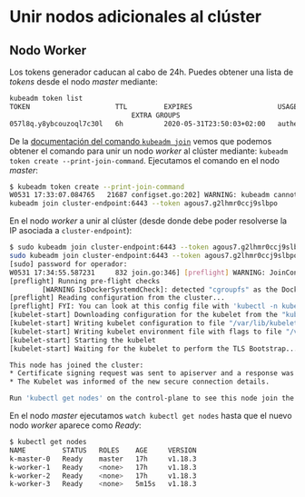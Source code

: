 # Unir nodos adicionales al clúster

## Nodo Worker

Los tokens generador caducan al cabo de 24h. Puedes obtener una lista de *tokens* desde el nodo *master* mediante:

```bash
kubeadm token list
TOKEN                     TTL         EXPIRES                     USAGES                   DESCRIPTION
                              EXTRA GROUPS
057l8q.y8ybcouzoql7c30l   6h          2020-05-31T23:50:03+02:00   authentication,signing   The default bootstrap token generated by 'kubeadm init'.   system:bootstrappers:kubeadm:default-node-token
```

De la [documentación del comando `kubeadm join`](https://kubernetes.io/docs/reference/setup-tools/kubeadm/kubeadm-join/) vemos que podemos obtener el comando para unir un nodo *worker* al clúster mediante: `kubeadm token create --print-join-command`. Ejecutamos el comando en el nodo *master*:

```bash
$ kubeadm token create --print-join-command
W0531 17:33:07.084765   21687 configset.go:202] WARNING: kubeadm cannot validate component configs for API groups [kubelet.config.k8s.io kubeproxy.config.k8s.io]
kubeadm join cluster-endpoint:6443 --token agous7.g2lhmr0ccj9slbpo     --discovery-token-ca-cert-hash sha256:540a59b4a70db7478d0019822168551df660ec7f0da2fd8f424bba64816bf92e
```

En el nodo *worker* a unir al clúster (desde donde debe poder resolverse la IP asociada a `cluster-endpoint`):

```bash
$ sudo kubeadm join cluster-endpoint:6443 --token agous7.g2lhmr0ccj9slbpo     --discovery-token-ca-cert-hash sha256:540a59b4a70db7478d0019822168551df660ec7f0da2fd8f424bba64816bf92e
sudo kubeadm join cluster-endpoint:6443 --token agous7.g2lhmr0ccj9slbpo     --discovery-token-ca-cert-hash sha256:540a59b4a70db7478d0019822168551df660ec7f0da2fd8f424bba64816bf92e
[sudo] password for operador:
W0531 17:34:55.587231     832 join.go:346] [preflight] WARNING: JoinControlPane.controlPlane settings will be ignored when control-plane flag is not set.
[preflight] Running pre-flight checks
        [WARNING IsDockerSystemdCheck]: detected "cgroupfs" as the Docker cgroup driver. The recommended driver is "systemd". Please follow the guide at https://kubernetes.io/docs/setup/cri/
[preflight] Reading configuration from the cluster...
[preflight] FYI: You can look at this config file with 'kubectl -n kube-system get cm kubeadm-config -oyaml'
[kubelet-start] Downloading configuration for the kubelet from the "kubelet-config-1.18" ConfigMap in the kube-system namespace
[kubelet-start] Writing kubelet configuration to file "/var/lib/kubelet/config.yaml"
[kubelet-start] Writing kubelet environment file with flags to file "/var/lib/kubelet/kubeadm-flags.env"
[kubelet-start] Starting the kubelet
[kubelet-start] Waiting for the kubelet to perform the TLS Bootstrap...

This node has joined the cluster:
* Certificate signing request was sent to apiserver and a response was received.
* The Kubelet was informed of the new secure connection details.

Run 'kubectl get nodes' on the control-plane to see this node join the cluster.
```

En el nodo *master* ejecutamos `watch kubectl get nodes` hasta que el nuevo nodo *worker* aparece como *Ready*:

```bash
$ kubectl get nodes
NAME         STATUS   ROLES    AGE     VERSION
k-master-0   Ready    master   17h     v1.18.3
k-worker-1   Ready    <none>   17h     v1.18.3
k-worker-2   Ready    <none>   17h     v1.18.3
k-worker-3   Ready    <none>   5m15s   v1.18.3
```
